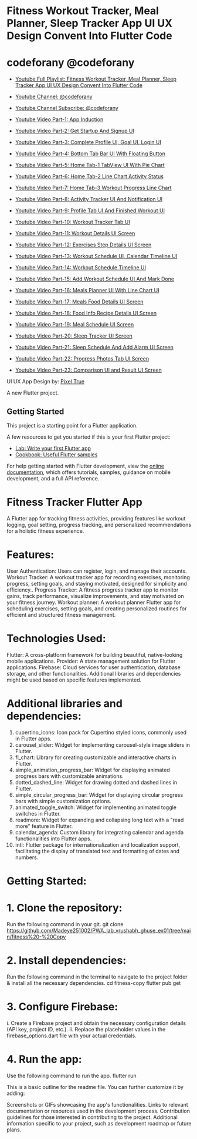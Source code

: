 # Fitness Workout Tracker, Meal Planner, Sleep Tracker App UI UX Design Convent Into Flutter Code

# codeforany @codeforany

- [Youtube Full Playlist: Fitness Workout Tracker, Meal Planner, Sleep Tracker App UI UX Design Convent Into Flutter Code](https://www.youtube.com/playlist?list=PLzcRC7PA0xWR1AY-uvplpAYoDFzRdUHgQ)
- [Youtube Channel: @codeforany](https://www.youtube.com/channel/UCdQTp9wRK5vAOlEQZf9PHSg)
- [Youtube Channel Subscribe: @codeforany](https://www.youtube.com/channel/UCdQTp9wRK5vAOlEQZf9PHSg?sub_confirmation=1)

- [Youtube Video Part-1: App Induction](https://youtu.be/GZzMnrGNZEA)
- [Youtube Video Part-2: Get Startup And Signup UI](https://youtu.be/pDoH7oheZRk)
- [Youtube Video Part-3: Complete Profile UI, Goal UI, Login UI](https://youtu.be/GrINadeF1Ic)
- [Youtube Video Part-4: Bottom Tab Bar UI With Floating Button](https://youtu.be/JYJbK7vTCJk)
- [Youtube Video Part-5: Home Tab-1 TabView UI With Pie Chart](https://youtu.be/jd6C5qCQ0B4)
- [Youtube Video Part-6: Home Tab-2 Line Chart Activity Status](https://youtu.be/VwikPX-9_rs)
- [Youtube Video Part-7: Home Tab-3 Workout Progress Line Chart](https://youtu.be/UX0UuPx8aRg)
- [Youtube Video Part-8: Activity Tracker UI And Notification UI](https://youtu.be/OjvOxsVVJSo)
- [Youtube Video Part-9: Profile Tab UI And Finished Workout UI](https://youtu.be/cF-x4xq99fw)
- [Youtube Video Part-10: Workout Tracker Tab UI](https://youtu.be/AUIR0RKRQwo)
- [Youtube Video Part-11: Workout Details UI Screen](https://youtu.be/ftAi1kfXObk)
- [Youtube Video Part-12: Exercises Step Details UI Screen](https://youtu.be/3Dfn54U340k)
- [Youtube Video Part-13: Workout Schedule UI, Calendar Timeline UI ](https://youtu.be/vARI416CLUA)
- [Youtube Video Part-14: Workout Schedule Timeline UI](https://youtu.be/G2jFJ3-HmkU)
- [Youtube Video Part-15: Add Workout Schedule UI And Mark Done](https://youtu.be/LL52gqRlMs8)
- [Youtube Video Part-16: Meals Planner UI With Line Chart UI](https://youtu.be/SqAwLgftzBI)
- [Youtube Video Part-17: Meals Food Details UI Screen](https://youtu.be/ppzr1VOT51s)
- [Youtube Video Part-18: Food Info Recipe Details UI Screen](https://youtu.be/isu4tYpcwcI)
- [Youtube Video Part-19: Meal Schedule UI Screen](https://youtu.be/Gvhz0PZIrTs)
- [Youtube Video Part-20: Sleep Tracker UI Screen](https://youtu.be/8QrKRt3Avkc)
- [Youtube Video Part-21: Sleep Schedule And Add Alarm UI Screen](https://youtu.be/GacvUiYp0uU)
- [Youtube Video Part-22: Progress Photos Tab UI Screen](https://youtu.be/0HC306fRSg0)
- [Youtube Video Part-23: Comparison UI and Result UI Screen](https://youtu.be/puds7ztrQ-c)


UI UX App Design by: [Pixel True](https://www.pixeltrue.com/free-ui-kits/fitness-app-ui-kit)

A new Flutter project.

## Getting Started

This project is a starting point for a Flutter application.

A few resources to get you started if this is your first Flutter project:

- [Lab: Write your first Flutter app](https://docs.flutter.dev/get-started/codelab)
- [Cookbook: Useful Flutter samples](https://docs.flutter.dev/cookbook)

For help getting started with Flutter development, view the
[online documentation](https://docs.flutter.dev/), which offers tutorials,
samples, guidance on mobile development, and a full API reference.


# Fitness Tracker Flutter App
A Flutter app for tracking fitness activities, providing features like workout logging, goal setting, progress tracking, and personalized recommendations for a holistic fitness experience.

# Features:

User Authentication: Users can register, login, and manage their accounts.
Workout Tracker: A workout tracker app for recording exercises, monitoring progress, setting goals, and staying motivated, designed for simplicity and efficiency..
Progress Tracker: A fitness progress tracker app to monitor gains, track performance, visualize improvements, and stay motivated on your fitness journey.
Workout planner: A workout planner Flutter app for scheduling exercises, setting goals, and creating personalized routines for efficient and structured fitness management.

# Technologies Used:

Flutter: A cross-platform framework for building beautiful, native-looking mobile applications.
Provider: A state management solution for Flutter applications.
Firebase: Cloud services for user authentication, database storage, and other functionalities.
Additional libraries and dependencies might be used based on specific features implemented.

# Additional libraries and dependencies:
1. cupertino_icons: Icon pack for Cupertino styled icons, commonly used in Flutter apps.
2. carousel_slider: Widget for implementing carousel-style image sliders in Flutter.
3. fl_chart: Library for creating customizable and interactive charts in Flutter.
4. simple_animation_progress_bar: Widget for displaying animated progress bars with customizable animations.
5. dotted_dashed_line: Widget for drawing dotted and dashed lines in Flutter.
6. simple_circular_progress_bar: Widget for displaying circular progress bars with simple customization options.
7. animated_toggle_switch: Widget for implementing animated toggle switches in Flutter.
8. readmore: Widget for expanding and collapsing long text with a "read more" feature in Flutter.
9. calendar_agenda: Custom library for integrating calendar and agenda functionalities into Flutter apps.
10. intl: Flutter package for internationalization and localization support, facilitating the display of translated text and formatting of dates and numbers.

# Getting Started:

# 1. Clone the repository:
Run the following command in your git.
git clone https://github.com/Madeye251002/PWA_lab_vrushabh_ghuse_ex01/tree/main/fitness%20-%20Copy

# 2. Install dependencies:
Run the following command in the terminal to navigate to the project folder & install all the necessary dependencies.
cd fitness-copy
flutter pub get

#  3. Configure Firebase:
i. Create a Firebase project and obtain the necessary configuration details (API key, project ID, etc.).
ii. Replace the placeholder values in the firebase_options.dart file with your actual credentials.

#  4. Run the app:
Use the following command to run the app.
flutter run


This is a basic outline for the readme file. You can further customize it by adding:

Screenshots or GIFs showcasing the app's functionalities.
Links to relevant documentation or resources used in the development process.
Contribution guidelines for those interested in contributing to the project.
Additional information specific to your project, such as development roadmap or future plans.